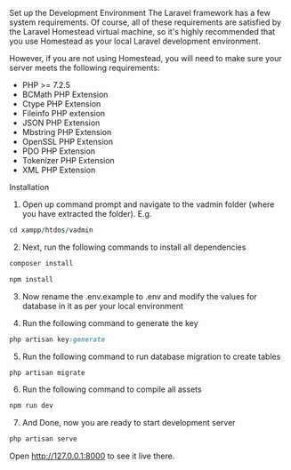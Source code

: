 Set up the Development Environment
The Laravel framework has a few system requirements. Of course, all of these requirements are satisfied by the Laravel Homestead virtual machine, so it's highly recommended that you use Homestead as your local Laravel development environment.

However, if you are not using Homestead, you will need to make sure your server meets the following requirements:

- PHP >= 7.2.5
- BCMath PHP Extension
- Ctype PHP Extension
- Fileinfo PHP extension
- JSON PHP Extension
- Mbstring PHP Extension
- OpenSSL PHP Extension
- PDO PHP Extension
- Tokenizer PHP Extension
- XML PHP Extension


Installation
1. Open up command prompt and navigate to the vadmin folder (where you have extracted the folder). E.g.
```ruby
cd xampp/htdos/vadmin
```

2. Next, run the following commands to install all dependencies

```ruby
composer install
```
```ruby
npm install
```
3. Now rename the .env.example to .env and modify the values for database in it as per your local environment

4. Run the following command to generate the key
```ruby
php artisan key:generate
```
5. Run the following command to run database migration to create tables
```ruby
php artisan migrate
```
6. Run the following command to compile all assets
```ruby
npm run dev
```
7. And Done, now you are ready to start development server
```ruby
php artisan serve
```
Open http://127.0.0.1:8000 to see it live there.

